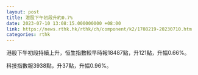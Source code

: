 ```yaml
---
layout: post
title: 港股下午初段升約0.7%
date: 2023-07-10 13:08:15.000000000 +08:00
link: https://news.rthk.hk/rthk/ch/component/k2/1708219-20230710.htm
categories: rthk
---
```


港股下午初段持續上升，恒生指數較早時報18487點，升121點，升幅0.66%。

科技指數報3938點，升37點，升幅0.96%。
